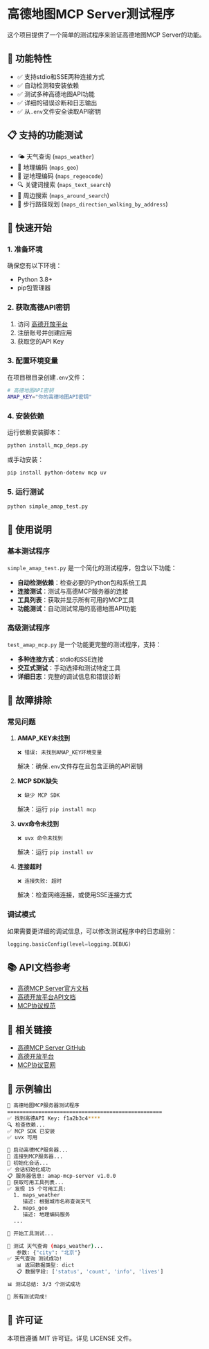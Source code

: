 # 高德地图MCP Server测试程序

这个项目提供了一个简单的测试程序来验证高德地图MCP Server的功能。

## 🎯 功能特性

- ✅ 支持stdio和SSE两种连接方式
- ✅ 自动检测和安装依赖
- ✅ 测试多种高德地图API功能
- ✅ 详细的错误诊断和日志输出
- ✅ 从`.env`文件安全读取API密钥

## 📋 支持的功能测试

- 🌤️ 天气查询 (`maps_weather`)
- 📍 地理编码 (`maps_geo`) 
- 🔄 逆地理编码 (`maps_regeocode`)
- 🔍 关键词搜索 (`maps_text_search`)
- 📍 周边搜索 (`maps_around_search`)
- 🚶 步行路径规划 (`maps_direction_walking_by_address`)

## 🚀 快速开始

### 1. 准备环境

确保您有以下环境：
- Python 3.8+
- pip包管理器

### 2. 获取高德API密钥

1. 访问 [高德开放平台](https://console.amap.com/dev/key/app)
2. 注册账号并创建应用
3. 获取您的API Key

### 3. 配置环境变量

在项目根目录创建`.env`文件：

```bash
# 高德地图API密钥
AMAP_KEY="你的高德地图API密钥"
```

### 4. 安装依赖

运行依赖安装脚本：

```bash
python install_mcp_deps.py
```

或手动安装：

```bash
pip install python-dotenv mcp uv
```

### 5. 运行测试

```bash
python simple_amap_test.py
```

## 📖 使用说明

### 基本测试程序

`simple_amap_test.py` 是一个简化的测试程序，包含以下功能：

- **自动检测依赖**：检查必要的Python包和系统工具
- **连接测试**：测试与高德MCP服务器的连接
- **工具列表**：获取并显示所有可用的MCP工具
- **功能测试**：自动测试常用的高德地图API功能

### 高级测试程序

`test_amap_mcp.py` 是一个功能更完整的测试程序，支持：

- **多种连接方式**：stdio和SSE连接
- **交互式测试**：手动选择和测试特定工具
- **详细日志**：完整的调试信息和错误诊断

## 🔧 故障排除

### 常见问题

1. **AMAP_KEY未找到**
   ```
   ❌ 错误: 未找到AMAP_KEY环境变量
   ```
   解决：确保`.env`文件存在且包含正确的API密钥

2. **MCP SDK缺失**
   ```
   ❌ 缺少 MCP SDK
   ```
   解决：运行 `pip install mcp`

3. **uvx命令未找到**
   ```
   ❌ uvx 命令未找到
   ```
   解决：运行 `pip install uv`

4. **连接超时**
   ```
   ❌ 连接失败: 超时
   ```
   解决：检查网络连接，或使用SSE连接方式

### 调试模式

如果需要更详细的调试信息，可以修改测试程序中的日志级别：

```python
logging.basicConfig(level=logging.DEBUG)
```

## 📚 API文档参考

- [高德MCP Server官方文档](https://lbs.amap.com/api/mcp-server/gettingstarted)
- [高德开放平台API文档](https://lbs.amap.com/api/)
- [MCP协议规范](https://modelcontextprotocol.io/)

## 🔗 相关链接

- [高德MCP Server GitHub](https://github.com/sugarforever/amap-mcp-server)
- [高德开放平台](https://lbs.amap.com/)
- [MCP协议官网](https://modelcontextprotocol.io/)

## 📝 示例输出

```bash
🚀 高德地图MCP服务器测试程序
==================================================
✅ 找到高德API Key: f1a2b3c4****
🔍 检查依赖...
✅ MCP SDK 已安装
✅ uvx 可用

🚀 启动高德MCP服务器...
📡 连接到MCP服务器...
🔄 初始化会话...
✅ 会话初始化成功
📋 服务器信息: amap-mcp-server v1.0.0
📝 获取可用工具列表...
✅ 发现 15 个可用工具:
  1. maps_weather
     描述: 根据城市名称查询天气
  2. maps_geo
     描述: 地理编码服务
  ...

🧪 开始工具测试...

🔬 测试 天气查询 (maps_weather)...
   参数: {"city": "北京"}
✅ 天气查询 测试成功!
   📊 返回数据类型: dict
   📋 数据字段: ['status', 'count', 'info', 'lives']

📊 测试总结: 3/3 个测试成功

🎉 所有测试完成!
```

## 📄 许可证

本项目遵循 MIT 许可证。详见 LICENSE 文件。 